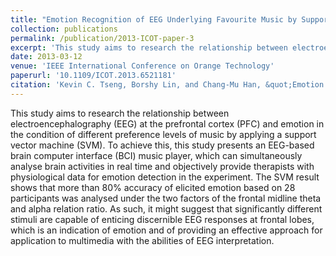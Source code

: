 ```yaml
---
title: "Emotion Recognition of EEG Underlying Favourite Music by Support Vector Machine"
collection: publications
permalink: /publication/2013-ICOT-paper-3
excerpt: 'This study aims to research the relationship between electroencephalography (EEG) at the prefrontal cortex (PFC) and emotion in the condition of different preference levels of music by applying a support vector machine (SVM). To achieve this, this study presents an EEG-based brain computer interface (BCI) music player, which can simultaneously analyse brain activities in real time and objectively provide therapists with physiological data for emotion detection in the experiment. The SVM result shows that more than 80% accuracy of elicited emotion based on 28 participants was analysed under the two factors of the frontal midline theta and alpha relation ratio. As such, it might suggest that significantly different stimuli are capable of enticing discernible EEG responses at frontal lobes, which is an indication of emotion and of providing an effective approach for application to multimedia with the abilities of EEG interpretation.'
date: 2013-03-12
venue: 'IEEE International Conference on Orange Technology'
paperurl: '10.1109/ICOT.2013.6521181'
citation: 'Kevin C. Tseng, Borshy Lin, and Chang-Mu Han, &quot;Emotion Recognition of EEG Underlying Favourite Music by Support Vector Machine,&quot; <i>IEEE International Conference on Orange Technology</i>, 155-158, 2013.'
---
```

This study aims to research the relationship between electroencephalography (EEG) at the prefrontal cortex (PFC) and emotion in the condition of different preference levels of music by applying a support vector machine (SVM). To achieve this, this study presents an EEG-based brain computer interface (BCI) music player, which can simultaneously analyse brain activities in real time and objectively provide therapists with physiological data for emotion detection in the experiment. The SVM result shows that more than 80% accuracy of elicited emotion based on 28 participants was analysed under the two factors of the frontal midline theta and alpha relation ratio. As such, it might suggest that significantly different stimuli are capable of enticing discernible EEG responses at frontal lobes, which is an indication of emotion and of providing an effective approach for application to multimedia with the abilities of EEG interpretation.
